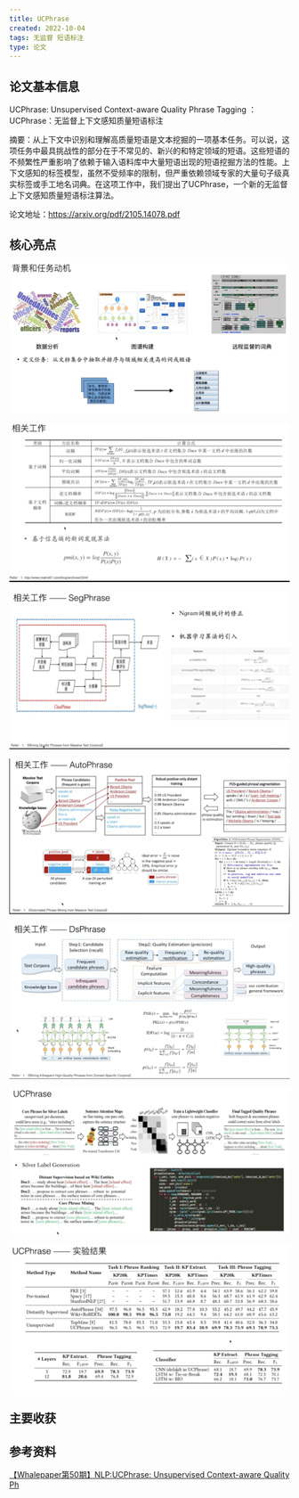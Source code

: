 ```yaml
---
title: UCPhrase
created: 2022-10-04
tags: 无监督 短语标注
type: 论文
---
```


## 论文基本信息
UCPhrase: Unsupervised Context-aware Quality Phrase Tagging ：UCPhrase：无监督上下文感知质量短语标注

摘要：从上下文中识别和理解高质量短语是文本挖掘的一项基本任务。可以说，这项任务中最具挑战性的部分在于不常见的、新兴的和特定领域的短语。这些短语的不频繁性严重影响了依赖于输入语料库中大量短语出现的短语挖掘方法的性能。上下文感知的标签模型，虽然不受频率的限制，但严重依赖领域专家的大量句子级真实标签或手工地名词典。在这项工作中，我们提出了UCPhrase，一个新的无监督上下文感知质量短语标注算法。 

论文地址：https://arxiv.org/pdf/2105.14078.pdf

## 核心亮点

![](img/Pasted%20image%2020221004153330.png)

![](img/Pasted%20image%2020221004153547.png)

![](img/Pasted%20image%2020221004153809.png)

![](img/Pasted%20image%2020221004153930.png)

![](img/Pasted%20image%2020221004154143.png)

![](img/Pasted%20image%2020221004154302.png)

![](img/Pasted%20image%2020221004154843.png)


## 主要收获



## 参考资料

[【Whalepaper第50期】NLP:UCPhrase: Unsupervised Context-aware Quality Ph](https://www.bilibili.com/video/BV1ZV4y1j78s)
